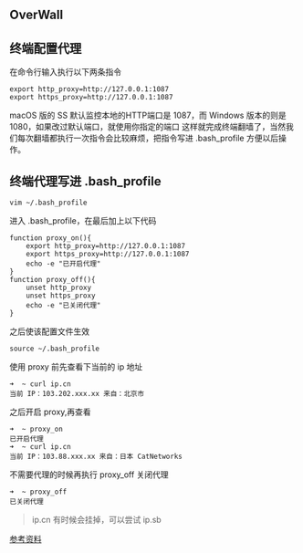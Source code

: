 ## OverWall

## 终端配置代理

在命令行输入执行以下两条指令

```
export http_proxy=http://127.0.0.1:1087
export https_proxy=http://127.0.0.1:1087
```



macOS 版的 SS 默认监控本地的HTTP端口是 1087，而 Windows 版本的则是 1080，如果改过默认端口，就使用你指定的端口
这样就完成终端翻墙了，当然我们每次翻墙都执行一次指令会比较麻烦，把指令写进 .bash_profile 方便以后操作。

## 终端代理写进 .bash_profile

```
vim ~/.bash_profile
```

进入 .bash_profile，在最后加上以下代码

```
function proxy_on(){
    export http_proxy=http://127.0.0.1:1087
    export https_proxy=http://127.0.0.1:1087
    echo -e "已开启代理"
}
function proxy_off(){
    unset http_proxy
    unset https_proxy
    echo -e "已关闭代理"
}
```

之后使该配置文件生效

```
source ~/.bash_profile
```

使用 proxy 前先查看下当前的 ip 地址

```
➜  ~ curl ip.cn
当前 IP：103.202.xxx.xx 来自：北京市
```



之后开启 proxy,再查看

```
➜  ~ proxy_on
已开启代理
➜  ~ curl ip.cn
当前 IP：103.88.xxx.xx 来自：日本 CatNetworks
```



不需要代理的时候再执行 proxy_off 关闭代理

```
➜  ~ proxy_off
已关闭代理
```



> ip.cn 有时候会挂掉，可以尝试 ip.sb







[参考资料]([https://kerminate.me/2018/10/22/mac-%E7%BB%88%E7%AB%AF%E5%AE%9E%E7%8E%B0%E7%BF%BB%E5%A2%99/](https://kerminate.me/2018/10/22/mac-终端实现翻墙/))